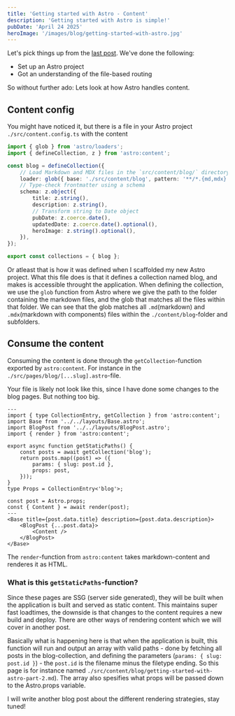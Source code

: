 ```yaml
---
title: 'Getting started with Astro - Content'
description: 'Getting started with Astro is simple!'
pubDate: 'April 24 2025'
heroImage: '/images/blog/getting-started-with-astro.jpg'
---
```


Let's pick things up from the <a href="https://jezpoz.dev/blog/getting-started-with-astro-part-1">last post</a>. We've done the following:
* Set up an Astro project
* Got an understanding of the file-based routing

So without further ado: Lets look at how Astro handles content.

## Content config

You might have noticed it, but there is a file in your Astro project `./src/content.config.ts` with the content

```typescript
import { glob } from 'astro/loaders';
import { defineCollection, z } from 'astro:content';

const blog = defineCollection({
	// Load Markdown and MDX files in the `src/content/blog/` directory.
	loader: glob({ base: './src/content/blog', pattern: '**/*.{md,mdx}' }),
	// Type-check frontmatter using a schema
	schema: z.object({
		title: z.string(),
		description: z.string(),
		// Transform string to Date object
		pubDate: z.coerce.date(),
		updatedDate: z.coerce.date().optional(),
		heroImage: z.string().optional(),
	}),
});

export const collections = { blog };
```

Or atleast that is how it was defined when I scaffolded my new Astro project. What this file does is that it defines a collection named blog, and makes is accessible throught the application. When defining the collection, we use the `glob` function from Astro where we give the path to the folder containing the markdown files, and the glob that matches all the files within that folder. We can see that the glob matches all `.md`(markdown) and `.mdx`(markdown with components) files within the `./content/blog`-folder and subfolders.

## Consume the content

Consuming the content is done through the `getCollection`-function exported by `astro:content`. For instance in the `./src/pages/blog/[...slug].astro`-file.

Your file is likely not look like this, since I have done some changes to the blog pages. But nothing too big.

```astro
---
import { type CollectionEntry, getCollection } from 'astro:content';
import Base from '../../layouts/Base.astro';
import BlogPost from '../../layouts/BlogPost.astro';
import { render } from 'astro:content';

export async function getStaticPaths() {
	const posts = await getCollection('blog');
	return posts.map((post) => ({
		params: { slug: post.id },
		props: post,
	}));
}
type Props = CollectionEntry<'blog'>;

const post = Astro.props;
const { Content } = await render(post);
---
<Base title={post.data.title} description={post.data.description}>
	<BlogPost {...post.data}>
		<Content />
	</BlogPost>
</Base>
```
The `render`-function from `astro:content` takes markdown-content and renderes it as HTML. 

### What is this `getStaticPaths`-function?

Since these pages are SSG (server side generated), they will be built when the application is built and served as static content. This maintains super fast loadtimes, the downside is that changes to the content requires a new build and deploy. There are other ways of rendering content which we will cover in another post.

Basically what is happening here is that when the application is built, this function will run and output an array with valid paths - done by fetching all posts in the blog-collection, and defining the parameters (`params: { slug: post.id }`) - the `post.id` is the filename minus the filetype ending. So this page is for instance named `./src/content/blog/getting-started-with-astro-part-2.md`). The array also spesifies what props will be passed down to the Astro.props variable.

I will write another blog post about the different rendering strategies, stay tuned!
